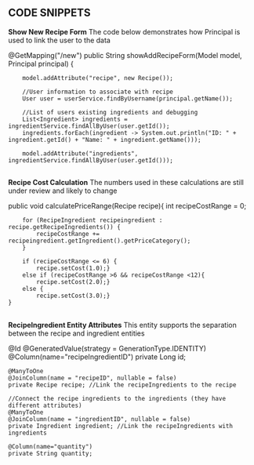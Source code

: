## **CODE SNIPPETS**

**Show New Recipe Form**
The code below demonstrates how Principal is used to link the user to the data

@GetMapping("/new")
    public String showAddRecipeForm(Model model, Principal principal) {
        
        model.addAttribute("recipe", new Recipe());
        
        //User information to associate with recipe
        User user = userService.findByUsername(principal.getName());

        //List of users existing ingredients and debugging
        List<Ingredient> ingredients = ingredientService.findAllByUser(user.getId());
        ingredients.forEach(ingredient -> System.out.println("ID: " + ingredient.getId() + "Name: " + ingredient.getName()));

        model.addAttribute("ingredients", ingredientService.findAllByUser(user.getId()));

##
**Recipe Cost Calculation**
The numbers used in these calculations are still under review and likely to change

public void calculatePriceRange(Recipe recipe){
        int recipeCostRange = 0;

        for (RecipeIngredient recipeingredient : recipe.getRecipeIngredients()) {
            recipeCostRange += recipeingredient.getIngredient().getPriceCategory();
        }

        if (recipeCostRange <= 6) {
            recipe.setCost(1.0);}
        else if (recipeCostRange >6 && recipeCostRange <12){
            recipe.setCost(2.0);}
        else {
            recipe.setCost(3.0);}
    }

## 
**RecipeIngredient Entity Attributes**
This entity supports the separation between the recipe and ingredient entities

@Id
    @GeneratedValue(strategy = GenerationType.IDENTITY)
    @Column(name="recipeIngredientID")
    private Long id;

    @ManyToOne
    @JoinColumn(name = "recipeID", nullable = false)
    private Recipe recipe; //Link the recipeIngredients to the recipe

    //Connect the recipe ingredients to the ingredients (they have different attributes)
    @ManyToOne
    @JoinColumn(name = "ingredientID", nullable = false)
    private Ingredient ingredient; //Link the recipeIngredients with ingredients

    @Column(name="quantity")
    private String quantity;
